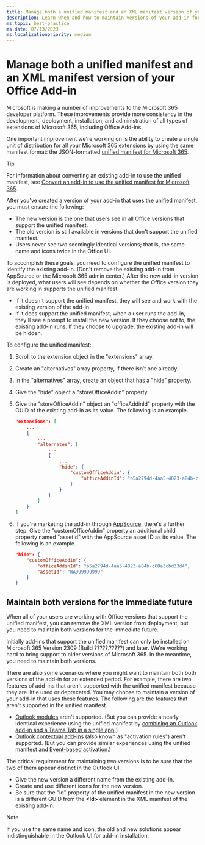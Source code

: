 ```yaml
---
title: Manage both a unified manifest and an XML manifest version of your Office Add-in
description: Learn when and how to maintain versions of your add-in for each type of manifest.
ms.topic: best-practice
ms.date: 07/13/2023
ms.localizationpriority: medium
---
```


# Manage both a unified manifest and an XML manifest version of your Office Add-in

Microsoft is making a number of improvements to the Microsoft 365 developer platform. These improvements provide more consistency in the development, deployment, installation, and administration of all types of extensions of Microsoft 365, including Office Add-ins.

One important improvement we're working on is the ability to create a single unit of distribution for all your Microsoft 365 extensions by using the same manifest format: the JSON-formatted [unified manifest for Microsoft 365](../develop/unified-manifest-overview.md).

> [!TIP]
> For information about converting an existing add-in to use the unified manifest, see [Convert an add-in to use the unified manifest for Microsoft 365](../develop/convert-xml-to-json-manifest.md).

After you've created a version of your add-in that uses the unified manifest, you must ensure the following:

- The new version is the one that users see in all Office versions that support the unified manifest.
- The old version is still available in versions that don't support the unified manifest.
- Users never see two seemingly identical versions; that is, the same name and icons twice in the Office UI.

To accomplish these goals, you need to configure the unified manifest to identify the existing add-in. (Don't remove the existing add-in from AppSource or the Microsoft 365 admin center.) After the new add-in version is deployed, what users will see depends on whether the Office version they are working in supports the unified manifest.

- If it doesn't support the unified manifest, they will see and work with the existing version of the add-in.
- If it does support the unified manifest, when a user runs the add-in, they'll see a prompt to install the new version. If they choose not to, the existing add-in runs. If they choose to upgrade, the existing add-in will be hidden.   

To configure the unified manifest: 

1. Scroll to the extension object in the "extensions" array.  
1. Create an "alternatives" array property, if there isn’t one already. 
1. In the "alternatives" array, create an object that has a "hide" property. 
1. Give the "hide" object a "storeOfficeAddin" property. 
1. Give the "storeOfficeAddin" object an "officeAddinId" property with the GUID of the existing add-in as its value. The following is an example.

    ```json
    "extensions": [
        ...
        {
            ...
            "alternates": [
                ...
                {
                    ...
                    "hide": {
                        "customOfficeAddin": {
                            "officeAddinId": "b5a2794d-4aa5-4023-a84b-c60a3cbd33d4"
                        }
                    }
                }
            ]
        }
    ]
    ```

1. If you're marketing the add-in through [AppSource](https://appsource.microsoft.com/), there's a further step. Give the "customOfficeAddin" property an additional child property named "assetId" with the AppSource asset ID as its value. The following is an example.

    ```json
    "hide": {
        "customOfficeAddin": {
            "officeAddinId": "b5a2794d-4aa5-4023-a84b-c60a3cbd33d4",
            "assetId": "WA999999999"
        }
    }
    ```

## Maintain both versions for the immediate future

When all of your users are working with Office versions that support the unified manifest, you can remove the XML version from deployment, but you need to maintain both versions for the immediate future.

Initially add-ins that support the unified manifest can only be installed on Microsoft 365 Version 2309 (Build ?????.?????) and later. We're working hard to bring support to older versions of Microsoft 365. In the meantime, you need to maintain both versions.

There are also some scenarios where you might want to maintain both both versions of the add-in for an extended period. For example, there are two features of add-ins that aren't supported with the unified manifest because they are little used or deprecated. You may choose to maintain a version of your add-in that uses these features. The following are the features that aren't supported in the unified manifest.

- [Outlook modules](../outlook/extension-module-outlook-add-ins.md) aren't supported. (But you can provide a nearly identical experience using the unified manifest by [combining an Outlook add-in and a Teams Tab in a single app](https://github.com/OfficeDev/TeamsFx/wiki/Configure-Outlook-Add-in-capability-within-your-Teams-app).)
- [Outlook contextual add-ins](../outlook/contextual-outlook-add-ins.md) (also known as "activation rules") aren't supported. (But you can provide similar experiences using the unified manifest and [Event-based activation](../outlook/autolaunch.md).)

The critical requirement for maintaining two versions is to be sure that the two of them appear distinct in the Outlook UI. 

- Give the new version a different name from the existing add-in. 
- Create and use different icons for the new version.
- Be sure that the "id" property of the unified manifest in the new version is a different GUID from the **\<Id\>** element in the XML manifest of the existing add-in.

> [!NOTE]
> If you use the same name and icon, the old and new solutions appear indistinguishable in the Outlook UI for add-in installation. 

